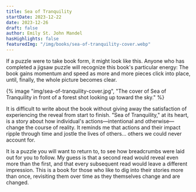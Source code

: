 ```yaml
---
title: Sea of Tranquility
startDate: 2023-12-22
date: 2023-12-26
draft: false
author: Emily St. John Mandel
hasHighlights: false
featuredImg: "/img/books/sea-of-tranquility-cover.webp"
---
```


If a puzzle were to take book form, it might look like this. Anyone who has completed a jigsaw puzzle will recognize this book's particular energy: The book gains momentum and speed as more and more pieces click into place, until, finally, the whole picture becomes clear.

<!-- excerpt -->

{% image "img/sea-of-tranquility-cover.jpg", "The cover of Sea of Tranquility in front of a forest shot looking up toward the sky." %}

It is difficult to write about the book without giving away the satisfaction of experiencing the reveal from start to finish. "Sea of Tranquility," at its heart, is a story about how individual's actions—intentional and otherwise—change the course of reality. It reminds me that actions and their impact ripple through time and jostle the lives of others... others we could never account for.

It is a puzzle you will want to return to, to see how breadcrumbs were laid out for you to follow. My guess is that a second read would reveal even more than the first, and that every subsequent read would leave a different impression. This is a book for those who like to dig into their stories more than once, revisiting them over time as they themselves change and are changed.